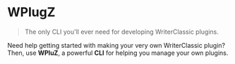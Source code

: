 # WPlugZ
> The only CLI you'll ever need for developing WriterClassic plugins.

Need help getting started with making your very own WriterClassic plugin? Then, use **WPluZ**, a powerful **CLI** for helping you manage your own plugins.
